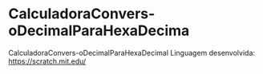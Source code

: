 # CalculadoraConvers-oDecimalParaHexaDecima
CalculadoraConvers-oDecimalParaHexaDecimal Linguagem desenvolvida: https://scratch.mit.edu/ 

